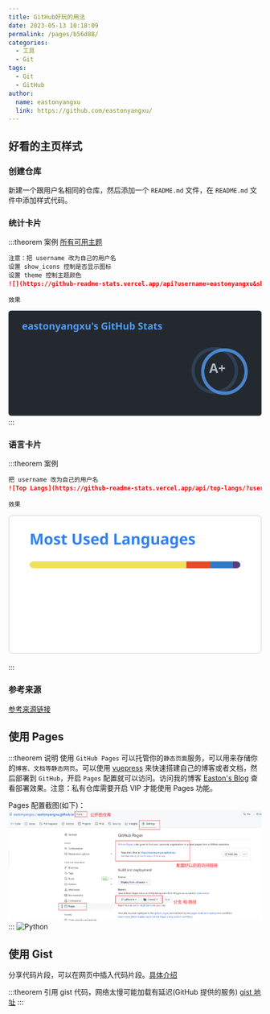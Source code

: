 ```yaml
---
title: GitHub好玩的用法
date: 2023-05-13 10:18:09
permalink: /pages/b56d88/
categories:
  - 工具
  - Git
tags:
  - Git
  - GitHub
author:
  name: eastonyangxu
  link: https://github.com/eastonyangxu/
---
```


## 好看的主页样式

### 创建仓库

新建一个跟用户名相同的仓库，然后添加一个 `README.md` 文件，在 `README.md` 文件中添加样式代码。

### 统计卡片

:::theorem 案例
[所有可用主题](https://github.com/anuraghazra/github-readme-stats/blob/master/themes/README.md)

```md -N
注意：把 username 改为自己的用户名
设置 show_icons 控制是否显示图标
设置 theme 控制主题颜色
![](https://github-readme-stats.vercel.app/api?username=eastonyangxu&show_icons=true&theme=github_dark_dimmed)
```

`效果`

![统计卡片](/git/GitHub_Stats.svg)
:::

### 语言卡片

:::theorem 案例

```md -N
把 username 改为自己的用户名
![Top Langs](https://github-readme-stats.vercel.app/api/top-langs/?username=eastonyangxu&layout=compact)
```

`效果`

![语言卡片](/git/Used_Languages.svg)

:::

### 参考来源

[参考来源链接](https://github.com/anuraghazra/github-readme-stats/blob/master/docs/readme_cn.md)

## 使用 Pages

:::theorem 说明
使用 `GitHub Pages` 可以托管你的`静态页面`服务，可以用来存储你的`博客、文档等静态网页`。可以使用 [vuepress](https://vuepress.vuejs.org/zh/) 来快速搭建自己的博客或者文档，然后部署到 `GitHub`，开启 `Pages` 配置就可以访问。访问我的博客 [Easton's Blog](https://eastonyangxu.github.io/) 查看部署效果。注意：私有仓库需要开启 VIP 才能使用 Pages 功能。

Pages 配置截图(如下)：
![Pages](/git/Pages.png)
:::
<img alt="Python" src="https://img.shields.io/badge/Python-FCC624?style=flat-square&logo=Python&logoColor=white">

## 使用 Gist

分享代码片段，可以在网页中插入代码片段。[具体介绍](https://gohom.win/2015/11/26/gist/)

:::theorem 引用 gist 代码，网络太慢可能加载有延迟(GitHub 提供的服务)
[gist 地址](https://gist.github.com/eastonyangxu/a878dcda4b6a0b892039e4458d69ad20)
<GistDemo></GistDemo>
:::

